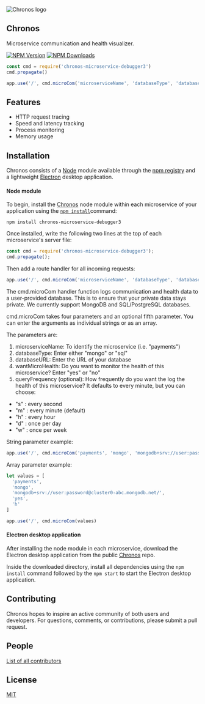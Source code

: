 ![Chronos logo](https://raw.githubusercontent.com/Chronos2-0/Chronos/master/app/assets/logo2.png)
## Chronos
Microservice communication and health visualizer.

[![NPM Version][npm-image]][npm-url]
[![NPM Downloads][downloads-image]][downloads-url]

```js
const cmd = require('chronos-microservice-debugger3')
cmd.propagate()

app.use('/', cmd.microCom('microserviceName', 'databaseType', 'databaseURL', 'wantMicroHealth', 'queryFrequency'))
```

## Features

  * HTTP request tracing
  * Speed and latency tracking
  * Process monitoring
  * Memory usage

## Installation

Chronos consists of a [Node](https://nodejs.org/en/) module available through the
[npm registry](https://www.npmjs.com/) and a lightweight [Electron](https://electronjs.org/) desktop application.

#### Node module

To begin, install the [Chronos](https://www.npmjs.com/package/chronos-microservice-debugger3) node module within each microservice of your application using the
[`npm install`](https://docs.npmjs.com/getting-started/installing-npm-packages-locally)command:

```
npm install chronos-microservice-debugger3
```

Once installed, write the following two lines at the top of each microservice's server file:
```javascript
const cmd = require('chronos-microservice-debugger3');
cmd.propagate();
```

Then add a route handler for all incoming requests:
```js
app.use('/', cmd.microCom('microserviceName', 'databaseType', 'databaseURL', 'wantMicroHealth', 'queryFrequency'))
```

The cmd.microCom handler function logs communication and health data to a user-provided database. This is to ensure that your private data stays private. We currently support MongoDB and SQL/PostgreSQL databases.

cmd.microCom takes four parameters and an optional fifth parameter. You can enter the arguments as individual strings or as an array.

The parameters are:
1. microserviceName: To identify the microservice (i.e. "payments")
2. databaseType: Enter either "mongo" or "sql"
3. databaseURL: Enter the URL of your database
4. wantMicroHealth: Do you want to monitor the health of this microservice? Enter "yes" or "no"
5. queryFrequency (optional): How frequently do you want the log the health of this microservice? It defaults to every minute, but you can choose:
  * "s" : every second
  * "m" : every minute (default)
  * "h" : every hour
  * "d" : once per day
  * "w" : once per week

String parameter example:
```javascript
app.use('/', cmd.microCom('payments', 'mongo', 'mongodb+srv://user:password@cluster0-abc.mongodb.net/','yes','h'))
```

Array parameter example:
```javascript
let values = [
  'payments',
  'mongo',
  'mongodb+srv://user:password@cluster0-abc.mongodb.net/',
  'yes',
  'h'
]

app.use('/', cmd.microCom(values)
```

#### Electron desktop application

After installing the node module in each microservice, download the Electron desktop application from the public [Chronos](https://github.com/Chronos2-0/Chronos) repo.

Inside the downloaded directory, install all dependencies using the `npm install` command followed by the `npm start` to start the Electron desktop application.

## Contributing

Chronos hopes to inspire an active community of both users and developers. For questions, comments, or contributions, please submit a pull request.

## People

[List of all contributors](https://github.com/Chronos2-0/Chronos/graphs/contributors)

## License

  [MIT](LICENSE)

[npm-image]: https://img.shields.io/npm/v/chronos-microservice-debugger3.svg
[npm-url]: https://www.npmjs.com/package/chronos-microservice-debugger3
[downloads-image]: https://img.shields.io/npm/dm/chronos-microservice-debugger3.svg
[downloads-url]: https://npmjs.org/package/chronos-microservice-debugger3
